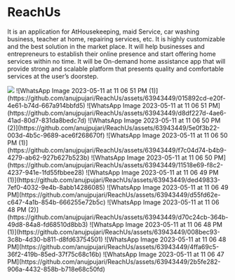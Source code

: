 # ReachUs
It is an application for AtHousekeeping, maid Service, car washing business, teacher at
home, repairing services, etc. It is highly customizable and the
best solution in the market place. It will help businesses and
entrepreneurs to establish their online presence and start offering
home services within no time. It will be On-demand home
assistance app that will provide strong and scalable platform that
presents quality and comfortable services at the user’s doorstep.


<img src = "https://github.com/anujpujari/ReachUs/assets/63943449/015892cd-e20f-4e61-b74d-667a914bbfd5" />
![WhatsApp Image 2023-05-11 at 11 06 51 PM (1)](https://github.com/anujpujari/ReachUs/assets/63943449/015892cd-e20f-4e61-b74d-667a914bbfd5)
![WhatsApp Image 2023-05-11 at 11 06 51 PM](https://github.com/anujpujari/ReachUs/assets/63943449/d8df227d-4ae6-41ad-80d7-831da8bedc7d)
![WhatsApp Image 2023-05-11 at 11 06 50 PM (2)](https://github.com/anujpujari/ReachUs/assets/63943449/5e0f3b22-003d-4b5c-9689-ace6f268670f)
![WhatsApp Image 2023-05-11 at 11 06 50 PM (1)](https://github.com/anujpujari/ReachUs/assets/63943449/f7c04d74-b4b9-4279-ab62-927b627b523b)
![WhatsApp Image 2023-05-11 at 11 06 50 PM](https://github.com/anujpujari/ReachUs/assets/63943449/11518e69-f8c2-4237-941e-1fd55fbbee28)
![WhatsApp Image 2023-05-11 at 11 06 49 PM (1)](https://github.com/anujpujari/ReachUs/assets/63943449/ded49833-7ef0-4032-9e4b-8abb14286085)
![WhatsApp Image 2023-05-11 at 11 06 49 PM](https://github.com/anujpujari/ReachUs/assets/63943449/d55fd62e-c647-4a1b-854b-666255e72b5c)
![WhatsApp Image 2023-05-11 at 11 06 48 PM (2)](https://github.com/anujpujari/ReachUs/assets/63943449/d70c24cb-364b-49d8-84a8-fd68510d8bb3)
![WhatsApp Image 2023-05-11 at 11 06 48 PM (1)](https://github.com/anujpujari/ReachUs/assets/63943449/008bec93-3c8b-4d30-b811-d8fd63754501)
![WhatsApp Image 2023-05-11 at 11 06 48 PM](https://github.com/anujpujari/ReachUs/assets/63943449/4ffa69c5-36f2-419b-85ed-37f75c68c16b)
![WhatsApp Image 2023-05-11 at 11 06 47 PM](https://github.com/anujpujari/ReachUs/assets/63943449/2b5fe282-906a-4432-858b-b718e68c50fd)

